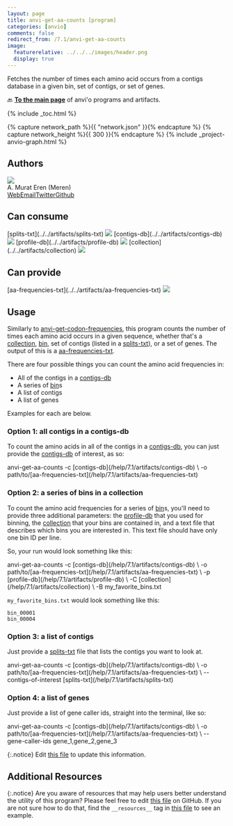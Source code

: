 ```yaml
---
layout: page
title: anvi-get-aa-counts [program]
categories: [anvio]
comments: false
redirect_from: /7.1/anvi-get-aa-counts
image:
  featurerelative: ../../../images/header.png
  display: true
---
```


Fetches the number of times each amino acid occurs from a contigs database in a given bin, set of contigs, or set of genes.

🔙 **[To the main page](../../)** of anvi'o programs and artifacts.


{% include _toc.html %}
<div id="svg" class="subnetwork"></div>
{% capture network_path %}{{ "network.json" }}{% endcapture %}
{% capture network_height %}{{ 300 }}{% endcapture %}
{% include _project-anvio-graph.html %}


## Authors

<div class="anvio-person"><div class="anvio-person-info"><div class="anvio-person-photo"><img class="anvio-person-photo-img" src="../../images/authors/meren.jpg" /></div><div class="anvio-person-info-box"><span class="anvio-person-name">A. Murat Eren (Meren)</span><div class="anvio-person-social-box"><a href="http://meren.org" class="person-social" target="_blank"><i class="fa fa-fw fa-home"></i>Web</a><a href="mailto:a.murat.eren@gmail.com" class="person-social" target="_blank"><i class="fa fa-fw fa-envelope-square"></i>Email</a><a href="http://twitter.com/merenbey" class="person-social" target="_blank"><i class="fa fa-fw fa-twitter-square"></i>Twitter</a><a href="http://github.com/meren" class="person-social" target="_blank"><i class="fa fa-fw fa-github"></i>Github</a></div></div></div></div>



## Can consume


<p style="text-align: left" markdown="1"><span class="artifact-r">[splits-txt](../../artifacts/splits-txt) <img src="../../images/icons/TXT.png" class="artifact-icon-mini" /></span> <span class="artifact-r">[contigs-db](../../artifacts/contigs-db) <img src="../../images/icons/DB.png" class="artifact-icon-mini" /></span> <span class="artifact-r">[profile-db](../../artifacts/profile-db) <img src="../../images/icons/DB.png" class="artifact-icon-mini" /></span> <span class="artifact-r">[collection](../../artifacts/collection) <img src="../../images/icons/COLLECTION.png" class="artifact-icon-mini" /></span></p>


## Can provide


<p style="text-align: left" markdown="1"><span class="artifact-p">[aa-frequencies-txt](../../artifacts/aa-frequencies-txt) <img src="../../images/icons/TXT.png" class="artifact-icon-mini" /></span></p>


## Usage


Similarly to <span class="artifact-n">[anvi-get-codon-frequencies](/help/7.1/programs/anvi-get-codon-frequencies)</span>, this program counts the number of times each amino acid occurs in a given sequence, whether that's a <span class="artifact-n">[collection](/help/7.1/artifacts/collection)</span>, <span class="artifact-n">[bin](/help/7.1/artifacts/bin)</span>, set of contigs (listed in a <span class="artifact-n">[splits-txt](/help/7.1/artifacts/splits-txt)</span>), or a set of genes. The output of this is a <span class="artifact-n">[aa-frequencies-txt](/help/7.1/artifacts/aa-frequencies-txt)</span>. 

There are four possible things you can count the amino acid frequencies in: 
* All of the contigs in a <span class="artifact-n">[contigs-db](/help/7.1/artifacts/contigs-db)</span>
* A series of <span class="artifact-n">[bin](/help/7.1/artifacts/bin)</span>s
* A list of contigs
* A list of genes

Examples for each are below.

### Option 1: all contigs in a contigs-db

To count the amino acids in all of the contigs in a <span class="artifact-n">[contigs-db](/help/7.1/artifacts/contigs-db)</span>, you can just provide the <span class="artifact-n">[contigs-db](/help/7.1/artifacts/contigs-db)</span> of interest, as so:

<div class="codeblock" markdown="1">
anvi&#45;get&#45;aa&#45;counts &#45;c <span class="artifact&#45;n">[contigs&#45;db](/help/7.1/artifacts/contigs&#45;db)</span> \
                   &#45;o path/to/<span class="artifact&#45;n">[aa&#45;frequencies&#45;txt](/help/7.1/artifacts/aa&#45;frequencies&#45;txt)</span>
</div>

### Option 2: a series of bins in a collection 

To count the amino acid frequencies for a series of <span class="artifact-n">[bin](/help/7.1/artifacts/bin)</span>s, you'll need to provide three additional parameters: the <span class="artifact-n">[profile-db](/help/7.1/artifacts/profile-db)</span> that you used for binning, the <span class="artifact-n">[collection](/help/7.1/artifacts/collection)</span> that your bins are contained in, and a text file that describes which bins you are interested in. This text file should have only one bin ID per line. 

So, your run would look something like this: 

<div class="codeblock" markdown="1">
anvi&#45;get&#45;aa&#45;counts &#45;c <span class="artifact&#45;n">[contigs&#45;db](/help/7.1/artifacts/contigs&#45;db)</span> \
                   &#45;o path/to/<span class="artifact&#45;n">[aa&#45;frequencies&#45;txt](/help/7.1/artifacts/aa&#45;frequencies&#45;txt)</span> \
                   &#45;p <span class="artifact&#45;n">[profile&#45;db](/help/7.1/artifacts/profile&#45;db)</span> \
                   &#45;C <span class="artifact&#45;n">[collection](/help/7.1/artifacts/collection)</span> \
                   &#45;B my_favorite_bins.txt
</div>

`my_favorite_bins.txt` would look something like this:

    bin_00001
    bin_00004
    
### Option 3: a list of contigs

Just provide a <span class="artifact-n">[splits-txt](/help/7.1/artifacts/splits-txt)</span> file that lists the contigs you want to look at. 

<div class="codeblock" markdown="1">
anvi&#45;get&#45;aa&#45;counts &#45;c <span class="artifact&#45;n">[contigs&#45;db](/help/7.1/artifacts/contigs&#45;db)</span> \
                   &#45;o path/to/<span class="artifact&#45;n">[aa&#45;frequencies&#45;txt](/help/7.1/artifacts/aa&#45;frequencies&#45;txt)</span> \
                   &#45;&#45;contigs&#45;of&#45;interest <span class="artifact&#45;n">[splits&#45;txt](/help/7.1/artifacts/splits&#45;txt)</span>
</div>

### Option 4: a list of genes 

Just provide a list of gene caller ids, straight into the terminal, like so:

<div class="codeblock" markdown="1">
anvi&#45;get&#45;aa&#45;counts &#45;c <span class="artifact&#45;n">[contigs&#45;db](/help/7.1/artifacts/contigs&#45;db)</span> \
                   &#45;o path/to/<span class="artifact&#45;n">[aa&#45;frequencies&#45;txt](/help/7.1/artifacts/aa&#45;frequencies&#45;txt)</span> \
                   &#45;&#45;gene&#45;caller&#45;ids gene_1,gene_2,gene_3
</div>


{:.notice}
Edit [this file](https://github.com/merenlab/anvio/tree/master/anvio/docs/programs/anvi-get-aa-counts.md) to update this information.


## Additional Resources



{:.notice}
Are you aware of resources that may help users better understand the utility of this program? Please feel free to edit [this file](https://github.com/merenlab/anvio/tree/master/bin/anvi-get-aa-counts) on GitHub. If you are not sure how to do that, find the `__resources__` tag in [this file](https://github.com/merenlab/anvio/blob/master/bin/anvi-interactive) to see an example.
